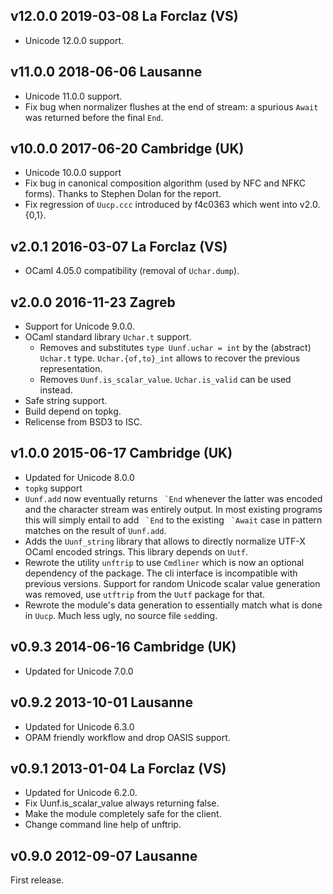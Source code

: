 v12.0.0 2019-03-08 La Forclaz (VS)
----------------------------------

- Unicode 12.0.0 support.

v11.0.0 2018-06-06 Lausanne
---------------------------

- Unicode 11.0.0 support.
- Fix bug when normalizer flushes at the end of stream: a spurious
  `Await` was returned before the final `End`.

v10.0.0 2017-06-20 Cambridge (UK)
---------------------------------

- Unicode 10.0.0 support
- Fix bug in canonical composition algorithm (used by NFC and NFKC forms).
  Thanks to Stephen Dolan for the report.
- Fix regression of `Uucp.ccc` introduced by f4c0363 which went into
  v2.0.{0,1}.

v2.0.1 2016-03-07 La Forclaz (VS)
---------------------------------

- OCaml 4.05.0 compatibility (removal of `Uchar.dump`).

v2.0.0 2016-11-23 Zagreb
------------------------

- Support for Unicode 9.0.0.
- OCaml standard library `Uchar.t` support.
  - Removes and substitutes `type Uunf.uchar = int` by the (abstract)
    `Uchar.t` type. `Uchar.{of,to}_int` allows to recover the previous
    representation.
  - Removes `Uunf.is_scalar_value`. `Uchar.is_valid` can be used instead.
- Safe string support.
- Build depend on topkg.
- Relicense from BSD3 to ISC.

v1.0.0 2015-06-17 Cambridge (UK)
--------------------------------

- Updated for Unicode 8.0.0
- `topkg` support
- `Uunf.add` now eventually returns `` `End`` whenever the latter was
  encoded and the character stream was entirely output. In most existing
  programs this will simply entail to add `` `End`` to the existing
  `` `Await`` case in pattern matches on the result of `Uunf.add`.
- Adds the `Uunf_string` library that allows to directly normalize UTF-X
  OCaml encoded strings. This library depends on `Uutf`.
- Rewrote the utility `unftrip` to use `Cmdliner` which is now
  an optional dependency of the package. The cli interface is
  incompatible with previous versions. Support for random
  Unicode scalar value  generation was removed, use `utftrip` from
  the `Uutf` package for that.
- Rewrote the module's data generation to essentially match what is done
  in `Uucp`. Much less ugly, no source file `sed`ding.

v0.9.3 2014-06-16 Cambridge (UK)
--------------------------------

- Updated for Unicode 7.0.0

v0.9.2 2013-10-01 Lausanne
--------------------------

- Updated for Unicode 6.3.0
- OPAM friendly workflow and drop OASIS support.

v0.9.1 2013-01-04 La Forclaz (VS)
---------------------------------

- Updated for Unicode 6.2.0.
- Fix Uunf.is_scalar_value always returning false.
- Make the module completely safe for the client.
- Change command line help of unftrip.

v0.9.0 2012-09-07 Lausanne
--------------------------

First release.
